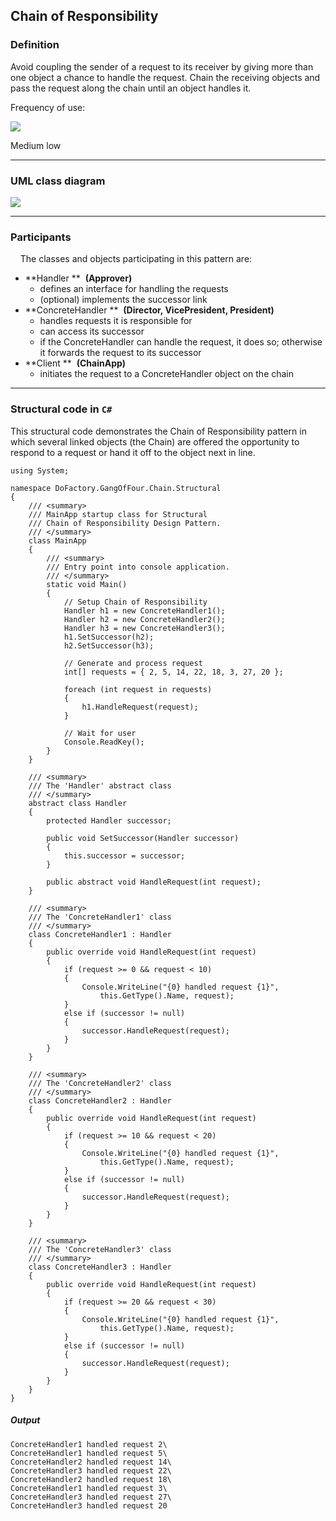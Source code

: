 Chain of Responsibility
------

### Definition

Avoid coupling the sender of a request to its receiver by giving more than one object a chance to handle the request. Chain the receiving objects and pass the request along the chain until an object handles it.

Frequency of use:

![](https://www.dofactory.com/images/patterns/use_medium_low.jpg)

Medium low

* * * * *

### UML class diagram

![](https://www.dofactory.com/images/diagrams/net/chain.gif)

* * * * *

### Participants

    The classes and objects participating in this pattern are:

-   **Handler **  **(Approver)**
    -   defines an interface for handling the requests
    -   (optional) implements the successor link
-   **ConcreteHandler **  **(Director, VicePresident, President)**
    -   handles requests it is responsible for
    -   can access its successor
    -   if the ConcreteHandler can handle the request, it does so; otherwise it forwards the request to its successor
-   **Client **  **(ChainApp)**
    -   initiates the request to a ConcreteHandler object on the chain

* * * * *

### Structural code in `C#`

This structural code demonstrates the Chain of Responsibility pattern in which several linked objects (the Chain) are offered the opportunity to respond to a request or hand it off to the object next in line.

    using System;
    
    namespace DoFactory.GangOfFour.Chain.Structural
    {
        /// <summary>
        /// MainApp startup class for Structural
        /// Chain of Responsibility Design Pattern.
        /// </summary>
        class MainApp
        {
            /// <summary>
            /// Entry point into console application.
            /// </summary>
            static void Main()
            {
                // Setup Chain of Responsibility
                Handler h1 = new ConcreteHandler1();
                Handler h2 = new ConcreteHandler2();
                Handler h3 = new ConcreteHandler3();
                h1.SetSuccessor(h2);
                h2.SetSuccessor(h3);
    
                // Generate and process request
                int[] requests = { 2, 5, 14, 22, 18, 3, 27, 20 };
    
                foreach (int request in requests)
                {
                    h1.HandleRequest(request);
                }
    
                // Wait for user
                Console.ReadKey();
            }
        }
    
        /// <summary>
        /// The 'Handler' abstract class
        /// </summary>
        abstract class Handler
        {
            protected Handler successor;
    
            public void SetSuccessor(Handler successor)
            {
                this.successor = successor;
            }
    
            public abstract void HandleRequest(int request);
        }
    
        /// <summary>
        /// The 'ConcreteHandler1' class
        /// </summary>
        class ConcreteHandler1 : Handler
        {
            public override void HandleRequest(int request)
            {
                if (request >= 0 && request < 10)
                {
                    Console.WriteLine("{0} handled request {1}",
                        this.GetType().Name, request);
                }
                else if (successor != null)
                {
                    successor.HandleRequest(request);
                }
            }
        }
    
        /// <summary>
        /// The 'ConcreteHandler2' class
        /// </summary>
        class ConcreteHandler2 : Handler
        {
            public override void HandleRequest(int request)
            {
                if (request >= 10 && request < 20)
                {
                    Console.WriteLine("{0} handled request {1}",
                        this.GetType().Name, request);
                }
                else if (successor != null)
                {
                    successor.HandleRequest(request);
                }
            }
        }
    
        /// <summary>
        /// The 'ConcreteHandler3' class
        /// </summary>
        class ConcreteHandler3 : Handler
        {
            public override void HandleRequest(int request)
            {
                if (request >= 20 && request < 30)
                {
                    Console.WriteLine("{0} handled request {1}",
                        this.GetType().Name, request);
                }
                else if (successor != null)
                {
                    successor.HandleRequest(request);
                }
            }
        }
    }

##### Output

    ConcreteHandler1 handled request 2\
    ConcreteHandler1 handled request 5\
    ConcreteHandler2 handled request 14\
    ConcreteHandler3 handled request 22\
    ConcreteHandler2 handled request 18\
    ConcreteHandler1 handled request 3\
    ConcreteHandler3 handled request 27\
    ConcreteHandler3 handled request 20